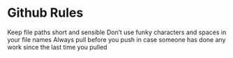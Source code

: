 # Github Rules
Keep file paths short and sensible
Don’t use funky characters and spaces in your file names
Always pull before you push in case someone has done any work since the last time you pulled 
